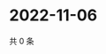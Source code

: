 # 2022-11-06

共 0 条

<!-- BEGIN WEIBO -->
<!-- 最后更新时间 Sun Nov 06 2022 23:17:58 GMT+0800 (China Standard Time) -->

<!-- END WEIBO -->
